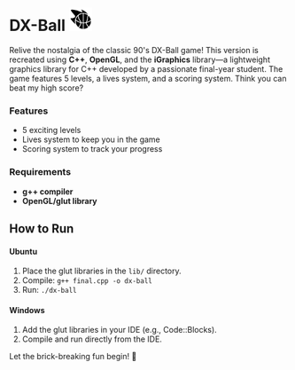 # DX-Ball <img src='img/dx.png' style='height:1.5em;'/>  

Relive the nostalgia of the classic 90's DX-Ball game! This version is recreated using **C++**, **OpenGL**, and the **iGraphics** library—a lightweight graphics library for C++ developed by a passionate final-year student. The game features 5 levels, a lives system, and a scoring system. Think you can beat my high score?  

### Features  

- 5 exciting levels  
- Lives system to keep you in the game  
- Scoring system to track your progress  

### Requirements  

- **g++ compiler**  
- **OpenGL/glut library**  

## How to Run  

#### Ubuntu  

1. Place the glut libraries in the `lib/` directory.  
2. Compile: `g++ final.cpp -o dx-ball`  
3. Run: `./dx-ball`  

#### Windows  

1. Add the glut libraries in your IDE (e.g., Code::Blocks).  
2. Compile and run directly from the IDE.  

Let the brick-breaking fun begin! 🚀